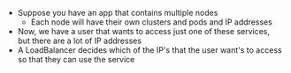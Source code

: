 
- Suppose you have an app that contains multiple nodes
	- Each node will have their own clusters and pods and IP addresses
- Now, we have a user that wants to access just one of these services, but there are a lot of IP addresses
- A LoadBalancer decides which of the IP's that the user want's to access so that they can use the service